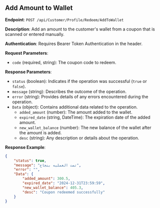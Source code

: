 ## Add Amount to Wallet

**Endpoint**: `POST /api/Customer/Profile/Redeem/AddToWallet`

**Description**: Add an amount to the customer's wallet from a coupon that is scanned or entered manually.

**Authentication**: Requires Bearer Token Authentication in the header.

**Request Parameters**:
- `code` (required, string): The coupon code to redeem.

**Response Parameters**:
- `status` (boolean): Indicates if the operation was successful (`true` or `false`).
- `message` (string): Describes the outcome of the operation.
- `error` (string): Provides details of any errors encountered during the operation.
- `Data` (object): Contains additional data related to the operation.
  - `added_amount` (number): The amount added to the wallet.
  - `expired_date` (string, DateTime): The expiration date of the added amount.
  - `new_wallet_balance` (number): The new balance of the wallet after the amount is added.
  - `desc` (string): Any description or details about the operation.

**Response Example**:
```json
{
    "status": true,
    "message": "تمت العمليه بنجاح",
    "error": "",
    "Data": {
        "added_amount": 300.5,
        "expired_date": "2024-12-31T23:59:59",
        "new_wallet_balance": 405.3,
        "desc": "Coupon redeemed successfully"
    }
}
```